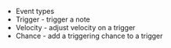 ---
---

- Event types
- Trigger - trigger a note
- Velocity - adjust velocity on a trigger
- Chance - add a triggering chance to a trigger
